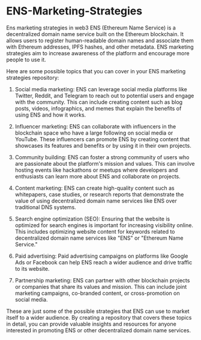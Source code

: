 # ENS-Marketing-Strategies
Ens marketing strategies in web3
ENS (Ethereum Name Service) is a decentralized domain name service built on the Ethereum blockchain. It allows users to register human-readable domain names and associate them with Ethereum addresses, IPFS hashes, and other metadata. ENS marketing strategies aim to increase awareness of the platform and encourage more people to use it.

Here are some possible topics that you can cover in your ENS marketing strategies repository:

1. Social media marketing: ENS can leverage social media platforms like Twitter, Reddit, and Telegram to reach out to potential users and engage with the community. This can include creating content such as blog posts, videos, infographics, and memes that explain the benefits of using ENS and how it works.

2. Influencer marketing: ENS can collaborate with influencers in the blockchain space who have a large following on social media or YouTube. These influencers can promote ENS by creating content that showcases its features and benefits or by using it in their own projects.

3. Community building: ENS can foster a strong community of users who are passionate about the platform's mission and values. This can involve hosting events like hackathons or meetups where developers and enthusiasts can learn more about ENS and collaborate on projects.

4. Content marketing: ENS can create high-quality content such as whitepapers, case studies, or research reports that demonstrate the value of using decentralized domain name services like ENS over traditional DNS systems.

5. Search engine optimization (SEO): Ensuring that the website is optimized for search engines is important for increasing visibility online. This includes optimizing website content for keywords related to decentralized domain name services like "ENS" or "Ethereum Name Service."

6. Paid advertising: Paid advertising campaigns on platforms like Google Ads or Facebook can help ENS reach a wider audience and drive traffic to its website.

7. Partnership marketing: ENS can partner with other blockchain projects or companies that share its values and mission. This can include joint marketing campaigns, co-branded content, or cross-promotion on social media.

These are just some of the possible strategies that ENS can use to market itself to a wider audience. By creating a repository that covers these topics in detail, you can provide valuable insights and resources for anyone interested in promoting ENS or other decentralized domain name services.
